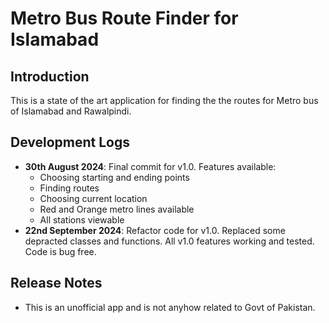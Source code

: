 # Metro Bus Route Finder for Islamabad

## Introduction
This is a state of the art application for finding the the routes for Metro bus of Islamabad and Rawalpindi. 

## Development Logs
- **30th August 2024**: Final commit for v1.0. Features available:
  - Choosing starting and ending points
  - Finding routes
  - Choosing current location
  - Red and Orange metro lines available
  - All stations viewable
- **22nd September 2024**: Refactor code for v1.0. Replaced some depracted classes and functions. All v1.0 features working and tested. Code is bug free.


## Release Notes
- This is an unofficial app and is not anyhow related to Govt of Pakistan.
